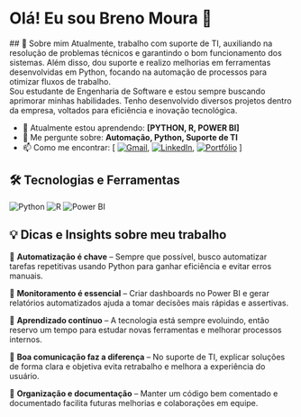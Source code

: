 # Olá! Eu sou Breno Moura 👋
<div>
  <div>
    ## 🚀 Sobre mim
    Atualmente, trabalho com suporte de TI, auxiliando na resolução de problemas técnicos e garantindo o bom funcionamento dos sistemas. Além disso, dou suporte e realizo melhorias em ferramentas desenvolvidas em Python, focando na automação de processos para otimizar fluxos de trabalho.
  </div>
  <div>
    Sou estudante de Engenharia de Software e estou sempre buscando aprimorar minhas habilidades. Tenho desenvolvido diversos projetos dentro da empresa, voltados para eficiência e inovação tecnológica.
  </div>
</div>

- 🌱 Atualmente estou aprendendo: **[PYTHON, R, POWER BI]**
- 💬 Me pergunte sobre: **Automação, Python, Suporte de TI**
- 📫 Como me encontrar: [ [![Gmail](https://img.shields.io/badge/-Gmail-D14836?style=flat&logo=gmail&logoColor=white)](mailto:Breno5141moura@gmail.com), [![LinkedIn](https://img.shields.io/badge/-LinkedIn-blue?style=flat&logo=LinkedIn)](https://www.linkedin.com/in/br-moura), [![Portfólio](https://img.shields.io/badge/-Portfólio-000?style=flat&logo=vercel)](https://seu-portfolio.com)  ]

## 🛠️ Tecnologias e Ferramentas
![Python](https://img.shields.io/badge/-Python-3776AB?style=flat&logo=python&logoColor=white)
![R](https://img.shields.io/badge/-R-276DC3?style=flat&logo=r&logoColor=white)
![Power BI](https://img.shields.io/badge/-Power%20BI-F2C811?style=flat&logo=power-bi&logoColor=black)


## 💡 Dicas e Insights sobre meu trabalho
🔹 **Automatização é chave** – Sempre que possível, busco automatizar tarefas repetitivas usando Python para ganhar eficiência e evitar erros manuais.

🔹 **Monitoramento é essencial** – Criar dashboards no Power BI e gerar relatórios automatizados ajuda a tomar decisões mais rápidas e assertivas.

🔹 **Aprendizado contínuo** – A tecnologia está sempre evoluindo, então reservo um tempo para estudar novas ferramentas e melhorar processos internos.

🔹 **Boa comunicação faz a diferença** – No suporte de TI, explicar soluções de forma clara e objetiva evita retrabalho e melhora a experiência do usuário.

🔹 **Organização e documentação** – Manter um código bem comentado e documentado facilita futuras melhorias e colaborações em equipe.

